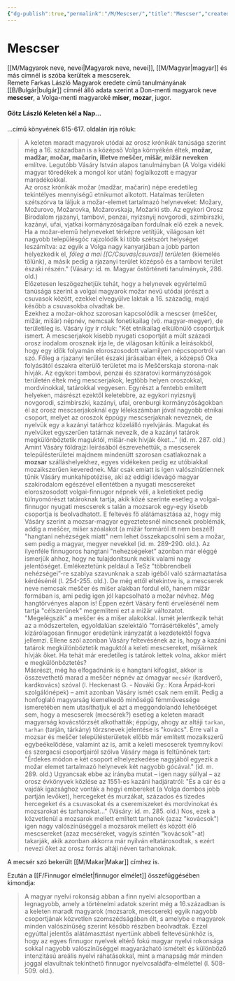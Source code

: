 ```yaml
---
{"dg-publish":true,"permalink":"/M/Mescser/","title":"Mescser","created":"2024-05-11T02:30","updated":"2024-05-11T02:30"}
---
```



# Mescser

[[M/Magyarok neve, nevei\|Magyarok neve, nevei]], [[M/Magyar\|magyar]] és más címnél is szóba kerültek a mescserek.  
Remete Farkas László Magyarok eredete című tanulmányának [[B/Bulgár\|bulgár]] címnél álló adata szerint a Don-menti magyarok neve **mescser**, a Volga-menti magyaroké **miser**, **mozar**, jugor.  

#### Götz László Keleten kél a Nap...

...című könyvének 615-617. oldalán írja róluk:  
> A keleten maradt magyarok utódai az orosz krónikák tanúsága szerint még a 16. században is a középső Volga környékén éltek, **možar, madžar, močar, mačarin, illetve meščer, mišär, mižär neveken** említve. Legutóbb Vásáry István alapos tanulmányban (A Volga vidéki magyar töredékek a mongol kor után) foglalkozott e magyar maradékokkal.  
> Az orosz krónikák možar (madžar, mačarin) népe eredetileg tekintélyes mennyiségű etnikumot alkotott. Hatalmas területen szétszórva ta láljuk a možar-elemet tartalmazó helyneveket: Možary, Možurovo, Možarovka, Možarovskaja, Možarki stb. Az egykori Orosz Birodalom rjazanyi, tambovi, penzai, nyizsnyij novgorodi, szimbirszki, kazányi, ufai, vjatkai kormányzóságaiban fordulnak elő ezek a nevek. Ha a možar-elemű helyneveket térképre vetítjük, világosan két nagyobb településgóc rajzolódik ki több szétszórt helységet leszámítva: az egyik a Volga nagy kanyarjában a jobb parton helyezkedik el, *főleg a mai [[C/Csuvas\|csuvas]] területen* (kiemelés tőlünk), a másik pedig a rjazanyi terület középső és a tambovi terület északi részén." (Vásáry: id. m. Magyar őstörténeti tanulmányok, 286. old.)  
> Előzetesen leszögezhetjük tehát, hogy a helynevek egyértelmű tanúsága szerint a volgai magyarok možar nevű utódai jórészt a csuvasok között, ezekkel elvegyülve laktak a 16. századig, majd később a csuvasokba olvadtak be.  
> Ezekhez a možar-okhoz szorosan kapcsolódik a mescser (meščer, mižär, mišär) népnév, nemcsak fonetikailag (vö. magyar-megyer), de területileg is. Vásáry így ír róluk: "Két etnikailag elkülönülő csoportjuk ismert. A mescserjakok kisebb nyugati csoportját a múlt századi orosz irodalom orosznak írja le, de világosan kitűnik a leírásokból, hogy egy idők folyamán eloroszosodott valamilyen népcsoportról van szó. Főleg a rjazanyi terület északi járásaiban éltek, a középső Oka folyásától északra elterülő területet ma is Meščerskaja storona-nak hívják. Az egykori tambovi, penzai és szaratovi kormányzóságok területén éltek még mescserjakok, legtöbb helyen oroszokkal, mordvinokkal, tatárokkal vegyesen. Egyrészt a fentebb említett helyeken, másrészt ezektől keletebbre, az egykori nyizsnyij novgorodi, szimbirszki, kazányi, ufai, orenburgi kormányzóságokban él az orosz mescserjakoknál egy lélekszámban jóval nagyobb etnikai csoport, melyet az oroszok éppúgy mescserjaknak neveznek, de nyelvük egy a kazányi tatárhoz közelálló nyelvjárás. Magukat és nyelvüket egyszerűen tatárnak nevezik, de a kazányi tatárok megkülönböztetik maguktól, mišär-nek hívják őket..." (id. m. 287. old.)  
> Amint Vásáry földrajzi leírásából észrevehettük, a mescserek településterületei majdnem mindenütt szorosan csatlakoznak a **mozsar** szálláshelyekhez, egyes vidékeken pedig ez utóbiakkal mozaikszerűen keverednek. Már csak emiatt is igen valószínűtlennek tűnik Vásáry munkahipotézise, aki az eddigi idevágó magyar szakirodalom egészével ellentétben a nyugati mescsereket eloroszosodott volgai-finnugor népnek véli, a keletieket pedig túlnyomórészt tatároknak tartja, akik közé szerinte esetleg a volgai-finnugor nyugati mescserek s talán a mozsarok egy-egy kisebb csoportja is beolvadhatott. E feltevés fő alátámasztása az, hogy míg Vásáry szerint a mozsar-magyar egyeztetesnél nincsenek problémák, addig a meščer, mišer szóalakot (a mižär formáról itt nem beszél!) "hangtani nehézségek miatt" nem lehet összekapcsolni sem a možar, sem pedig a magyar, megyer nevekkel (id. m. 289-290. old.). Az ilyenféle finnugoros hangtani "nehezségeket” azonban már eléggé ismerjük ahhoz, hogy ne tulajdonítsunk nekik valami nagy jelentőséget. Emlékeztetünk peldául a TeSz "többrendbeli nehézségei”-re szablya szavunknak a szab igéből való származtatása kérdésénél (l. 254-255. old.). De még ettől eltekintve is, a mescserek neve nemcsak meščer és mišer alakban fordul elő, hanem mižär formában is, ami pedig igen jól kapcsolható a možar névhez. Még hangtörvényes alapon is! Éppen ezért Vásáry fenti érvelésénél nem tartja "célszerűnek" megemlíteni ezt a mižär változatot. "Megelégszik" a meščer és a mišer alakokkal. Ismét jelentkezik tehát az a módszertelen, egyoldalúan szelektáló "forrásértékelés", amely kizárólagosan finnugor eredetünk irányzatát a kezdetektől fogva jellemzi. Ellene szól azonban Vásáry feltevésének az is, hogy a kazáni tatárok megkülönböztetik maguktól a keleti mescsereket, mišärnek hívják őket. Ha tehát már eredetileg is tatárok lettek volna, akkor miért e megkülönböztetés?  
> Másrészt, még ha elfogadnánk is e hangtani kifogást, akkor is összevethető marad a meščer népnév az ómagyar `mecsér` (kardverő, kardkovács) szóval (l. Heckenast G. - Nováki Gy.: Kora Árpád-kori szolgálónépek) – amit azonban Vásáry ismét csak nem említ. Pedig a honfoglaló magyarság kiemelkedő minőségű fémművessége ismeretében nem utasíthatjuk el azt a meggondolandó lehetőséget sem, hogy a mescserek (mecsérek?) esetleg a keleten maradt magyarság kovácstörzsét alkothatták; éppúgy, ahogy az altáji `tarkan`, `tarhan` (tarján, tárkány) törzsnevek jelentése is "kovács". Erre vall a mozsar és meščer településterületek előbb már említett mozaikszerű egybeékelődése, valamint az is, amit a keleti mescserek tyemnyikovi és szergacsi csoportjairól szólva Vásáry maga is feltűnőnek tart: "Érdekes módon e két csoport elhelyezkedése nagyjából egyezik a možar elemet tartalmazó helynevek két nagyobb gócával." (id. m. 289. old.) Ugyancsak ebbe az irányba mutat – igen nagy súllyal – az orosz évkönyvek közlése az 1551-es kazáni hadjáratról: "És a cár és a vajdák igazsághoz vonták a hegyi embereket (a Volga dombos jobb partján levőket), hercegeket és murzákat, százados és tizedes hercegeket és a csuvasokat és a cseremiszeket és mordvinokat és mozsarokat és tarhanokat..." (Vásáry: id. m. 285. old.) Nos, ezek a közvetlenül a mozsarok mellett említett tarhanok (azaz "kovácsok") igen nagy valószínűséggel a mozsarok mellett és között élő mescsereket (azaz mecséreket, vagyis szintén "kovácsok"-at) takarják, akik azonban akkorra már nyilván eltatárosodtak, s ezért nevezi őket az orosz forrás altáji néven tarhanoknak.  

A mecsér szó bekerült [[M/Makar\|Makar]] címhez is.  

Ezután a [[F/Finnugor elmélet\|finnugor elmélet]] összefüggésében kimondja:  
> A magyar nyelvi rokonság abban a finn nyelvi alcsoportban a legnagyobb, amely a történelmi adatok szerint még a 16.században is a keleten maradt magyarok (mozsarok, mescserek) egyik nagyobb csoportjának közvetlen szomszédságában élt, s amelybe e magyarok minden valószínűség szerint később részben beolvadtak. Ezzel egyúttal jelentős alátámasztást nyertünk abbeli feltevésünkhöz is, hogy az egyes finnugor nyelvek eltérő fokú magyar nyelvi rokonsága sokkal nagyobb valószínűséggel magyarázható ismételt és különböző intenzitású areális nyelvi ráhatásokkal, mint a manapság már minden joggal elavultnak tekinthető finnugor nyelvcsaládfa-elmélettel (l. 508-509. old.).  